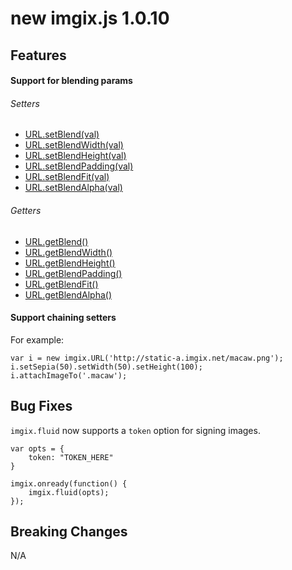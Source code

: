 # new imgix.js 1.0.10

## Features

#### Support for blending params

###### Setters
* [URL.setBlend(val)](docs/api.md#imgix.URL#setBlend)
* [URL.setBlendWidth(val)](docs/api.md#imgix.URL#setBlendWidth)
* [URL.setBlendHeight(val)](docs/api.md#imgix.URL#setBlendHeight)
* [URL.setBlendPadding(val)](docs/api.md#imgix.URL#setBlendPadding)
* [URL.setBlendFit(val)](docs/api.md#imgix.URL#setBlendFit)
* [URL.setBlendAlpha(val)](docs/api.md#imgix.URL#setBlendAlpha)

###### Getters
* [URL.getBlend()](docs/api.md#imgix.URL#getBlend)
* [URL.getBlendWidth()](docs/api.md#imgix.URL#getBlendWidth)
* [URL.getBlendHeight()](docs/api.md#imgix.URL#getBlendHeight)
* [URL.getBlendPadding()](docs/api.md#imgix.URL#getBlendPadding)
* [URL.getBlendFit()](docs/api.md#imgix.URL#getBlendFit)
* [URL.getBlendAlpha()](docs/api.md#imgix.URL#getBlendAlpha)

#### Support chaining setters

For example:

    var i = new imgix.URL('http://static-a.imgix.net/macaw.png');
    i.setSepia(50).setWidth(50).setHeight(100);
    i.attachImageTo('.macaw');

## Bug Fixes

`imgix.fluid` now supports a `token` option for signing images. 

    var opts = {
        token: "TOKEN_HERE"
    }

    imgix.onready(function() {
        imgix.fluid(opts);
    });
## Breaking Changes

N/A
